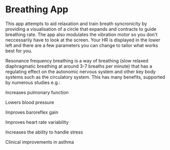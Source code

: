 Breathing App
=============
This app attempts to aid relaxation and train breath syncronicity by providing a visualisation of a circle that expands and contracts to guide breathing rate. The app also modulates the vibration motor so you don't neccessarily have to look at the screen. Your HR is displayed in the lower left and there are a few parameters you can change to tailor what works best for you.

Resonance frequency breathing is a way of breathing (slow relaxed diaphragmatic breathing at around 3-7 breaths per minute) that has a regulating effect on the autonomic nervous system and other key body systems such as the circulatory system. This has many benefits, supported by numerous studies e.g.:

Increases pulmonary function

Lowers blood pressure

Improves baroreflex gain

Improves heart rate variability

Increases the ability to handle stress

Clinical improvements in asthma
